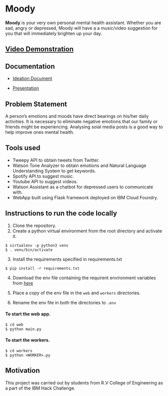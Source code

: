 # Moody

**Moody** is your very own personal mental health assistant. Whether you are sad, angry or depressed, Moody will have a a music/video suggestion for you that will immediately brighten up your day. 

## [Video Demonstration](http://bit.do/MoodySOK)

## Documentation 

* [Ideation Document](https://docs.google.com/document/d/10cHPoi-hURe-9KgCUaMn4O1NomwQwXzrUjMgpE3hf3Q/edit?usp=sharing)

* [Presentation](https://docs.google.com/presentation/d/1WWYKNfPc4-kDRt02e4NJjwnK9XX_VsG7kKFslJMYBIE/edit?usp=sharing)

## Problem Statement  

A person’s emotions and moods have direct bearings on his/her daily activities. It is necessary to eliminate negative emotions that our family or friends might be experiencing. Analysing soial media 
posts is a good way to help improve ones mental health. 

## Tools used 

* Tweepy API to obtain tweets from Twitter. 
* Watson Tone Analyzer to obtain emotions and Natural Language Understanding System to get keywords. 
* Spotify API to suggest music. 
* Youtube API to suggest videos. 
* Watson Assistant as a chatbot for depressed users to communicate with. 
* WebApp built using Flask framework deployed on IBM Cloud Foundry. 

## Instructions to run the code locally 

1. Clone the repository.
2. Create a python virtual environment from the root directory and activate it.
```
$ virtualenv -p python3 venv
$ . venv/bin/activate 
```
3. Install the requirements specified in requirements.txt 
```
$ pip install -r requirements.txt 
```
4. Download the env file containing the requirent environment variables from [here](https://drive.google.com/file/d/18NHa9qQqnZXrhwduuJ6Pd6MeG8k9shKE/view?usp=sharing)
5. Place a copy of the env file in the ```web``` and ```workers``` directories.

6. Rename the env file in both the directories to ```.env``` 

#### To start the web app.

``` 
$ cd web
$ python main.py
 ```
#### To start the workers.
```
$ cd workers
$ python <WORKER>.py 
```



## Motivation 

This project was carried out by students from R.V College of Engineering as a part of the IBM Hack Challenge. 